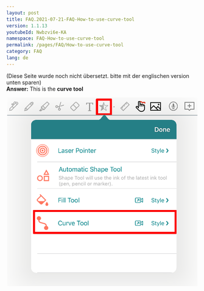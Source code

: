 ```yaml
---
layout: post
title: FAQ.2021-07-21-FAQ-How-to-use-curve-tool
version: 1.1.13
youtubeId: Nwbzvi6e-KA
namespace: FAQ-How-to-use-curve-tool
permalink: /pages/FAQ/How-to-use-curve-tool
category: FAQ
lang: de
---
```


(Diese Seite wurde noch nicht übersetzt. bitte mit der englischen version unten sparen)  
**Answer:**
This is the **curve tool**  
<p align="center"> <img width="500" src="https://raw.githubusercontent.com/collanotewiki/collanotewiki.github.io/main/images/FAQimage/NoteScreenCurveTool.PNG" alt="curve tool picture"> </p>
